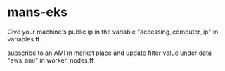 # mans-eks
Give your machine's public ip in the variable "accessing_computer_ip" in variables.tf.

subscribe to an AMI in market place and update filter value under data "aws_ami" in worker_nodes.tf.

